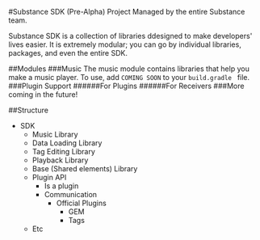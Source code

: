 #Substance SDK (Pre-Alpha)
Project Managed by the entire Substance team.


Substance SDK is a collection of libraries ddesigned to make developers' lives easier. It is extremely modular; you can go by individual libraries, packages, and even the entire SDK.

##Modules
###Music
The music module contains libraries that help you make a music player. To use, add `COMING SOON` to your `build.gradle ` file.
###Plugin Support
######For Plugins
######For Receivers
###More coming in the future!


##Structure
* SDK
    * Music Library
     * Data Loading Library
     * Tag Editing Library
     * Playback Library
     * Base (Shared elements) Library
    * Plugin API
      * Is a plugin
      * Communication
        * Official Plugins
          * GEM
          * Tags
    * Etc
